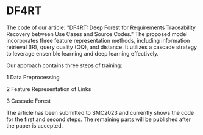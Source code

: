 # DF4RT
The code of our article: "DF4RT: Deep Forest for Requirements Traceability Recovery between Use Cases and Source Codes." The proposed model incorporates three feature representation methods, including information retrieval (IR), query quality (QQ), and distance. It utilizes a cascade strategy to leverage ensemble learning and deep learning effectively.

Our approach contains three steps of training:

1 Data Preprocessing

2 Feature Representation of Links

3 Cascade Forest


The article has been submitted to SMC2023 and currently shows the code for the first and second steps. The remaining parts will be published after the paper is accepted.

